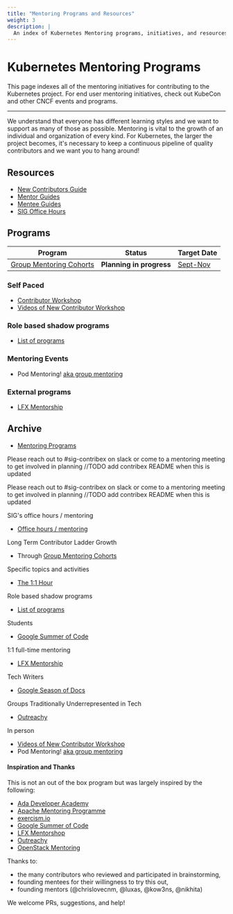 ```yaml
---
title: "Mentoring Programs and Resources"
weight: 3
description: |
  An index of Kubernetes Mentoring programs, initiatives, and resources.
---
```


# Kubernetes Mentoring Programs

This page indexes all of the mentoring initiatives for contributing to the Kubernetes project. For end user mentoring initiatives, check out KubeCon and other CNCF events and programs.

---

We understand that everyone has different learning styles and we want to support
as many of those as possible. Mentoring is vital to the growth of an individual
and organization of every kind. For Kubernetes, the larger the project becomes,
it's necessary to keep a continuous pipeline of quality contributors and we want you to hang around!

## Resources
- [New Contributors Guide](https://docs.google.com/presentation/d/1WO7vj33cVy1-rOav3CevAGrw97VrbIAFo_SQXbUwy28/edit#slide=id.g2f2865a3246_0_63)
- [Mentor Guides](/mentoring/mentors/mentor-guide.md)
- [Mentee Guides](/mentoring/mentees/group-mentee-guide.md)
- [SIG Office Hours](/mentoring/resources/office-hours.md)

## Programs

| Program                                                                | Status                   | Target Date                                                                   |
|------------------------------------------------------------------------|--------------------------|-------------------------------------------------------------------------------|
| [Group Mentoring Cohorts](/mentoring/mentors/group-mentoring.md) | **Planning in progress** | [Sept-Nov](/mentoring/programs/2024/groupmentorship/group-mentor-planning.md) |


### Self Paced
- [Contributor Workshop](/mentoring/programs/contributor-workshop/README.md)
- [Videos of New Contributor Workshop](https://www.youtube.com/playlist?list=PL69nYSiGNLP3M5X7stuD7N4r3uP2PZQUx)

### Role based shadow programs

- [List of programs](/mentoring/programs/2024/shadow-roles.md)

### Mentoring Events


- Pod Mentoring! [aka group mentoring](/mentoring/programs/archive/mentoring-events.md)

### External programs
- [LFX Mentorship](/mentoring/processes/lfx-mentorship.md)

## Archive
- [Mentoring Programs](/mentoring/programs/archive/README.md)

Please reach out to #sig-contribex on slack or come to a mentoring meeting to get involved in planning //TODO add contribex README when this is updated

Please reach out to #sig-contribex on slack or come to a mentoring meeting to get involved in planning //TODO add contribex README when this is updated

SIG's office hours / mentoring

- [Office hours / mentoring](/mentoring/programs/office-hours.md)

Long Term Contributor Ladder Growth

- Through [Group Mentoring Cohorts](/mentoring/mentors/group-mentoring.md)

Specific topics and activities

- [The 1:1 Hour](/mentoring/programs/archive/the1-on-1hour.md)

Role based shadow programs

- [List of programs](/mentoring/programs/archive/shadow-roles.md)

Students

- [Google Summer of Code](/mentoring/programs/archive/google-summer-of-code.md)

1:1 full-time mentoring

- [LFX Mentorship](/mentoring/processes/lfx-mentorship.md)

Tech Writers

- [Google Season of Docs](/mentoring/processes/google-season-of-docs.md)

Groups Traditionally Underrepresented in Tech

- [Outreachy](/mentoring/programs/archive/outreachy.md)

In person

- [Videos of New Contributor Workshop](https://www.youtube.com/playlist?list=PL69nYSiGNLP3M5X7stuD7N4r3uP2PZQUx)
- Pod Mentoring! [aka group mentoring](/mentoring/programs/archive/mentoring-events.md)

#### Inspiration and Thanks

This is not an out of the box program but was largely inspired by the following:

- [Ada Developer Academy](https://adadevelopersacademy.org/)
- [Apache Mentoring Programme](https://community.apache.org/mentoringprogramme.html)
- [exercism.io](https://github.com/OperationCode/exercism-io-mentoring)
- [Google Summer of Code](https://developers.google.com/open-source/gsoc/)
- [LFX Mentorshop](https://github.com/cncf/mentoring)
- [Outreachy](https://www.outreachy.org/)
- [OpenStack Mentoring](https://wiki.openstack.org/wiki/Mentoring)
 
Thanks to:

- the many contributors who reviewed and participated in brainstorming,
- founding mentees for their willingness to try this out,
- founding mentors (@chrislovecnm, @luxas, @kow3ns, @nikhita)

We welcome PRs, suggestions, and help!
